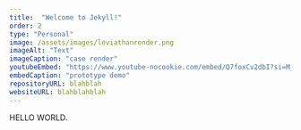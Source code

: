 ```yaml
---
title:  "Welcome to Jekyll!"
order: 2
type: "Personal"
image: /assets/images/leviathanrender.png
imageAlt: "Text"
imageCaption: "case render"
youtubeEmbed: "https://www.youtube-nocookie.com/embed/Q7foxCv2dbI?si=M_87cLazMFbLLm8G&amp;controls=0"
embedCaption: "prototype demo"
repositoryURL: blahblah 
websiteURL: blahblahblah
---
```


HELLO WORLD.
